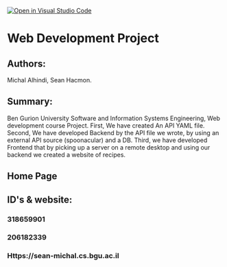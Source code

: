[![Open in Visual Studio Code](https://classroom.github.com/assets/open-in-vscode-718a45dd9cf7e7f842a935f5ebbe5719a5e09af4491e668f4dbf3b35d5cca122.svg)](https://classroom.github.com/online_ide?assignment_repo_id=11332852&assignment_repo_type=AssignmentRepo)
# Web Development Project 
## Authors:
Michal Alhindi, Sean Hacmon.

## Summary:
Ben Gurion University Software and Information Systems Engineering, Web development course Project.
First, We have created An API YAML file.
Second, We have developed Backend by the API file we wrote, by using an external API source (spoonacular) and a DB.
Third, we have developed Frontend that by picking up a server on a remote desktop and using our backend we created a website of recipes.

## Home Page



## ID's & website:
### 318659901
### 206182339
### Https://sean-michal.cs.bgu.ac.il
